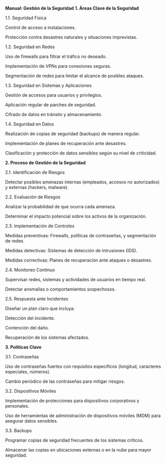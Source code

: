 **Manual: Gestión de la Seguridad**
**1. Áreas Clave de la Seguridad**

1.1. Seguridad Física

Control de acceso a instalaciones.

Protección contra desastres naturales y situaciones imprevistas.

1.2. Seguridad en Redes

Uso de firewalls para filtrar el tráfico no deseado.

Implementación de VPNs para conexiones seguras.

Segmentación de redes para limitar el alcance de posibles ataques.

1.3. Seguridad en Sistemas y Aplicaciones

Gestión de accesos para usuarios y privilegios.

Aplicación regular de parches de seguridad.

Cifrado de datos en tránsito y almacenamiento.

1.4. Seguridad en Datos

Realización de copias de seguridad (backups) de manera regular.

Implementación de planes de recuperación ante desastres.

Clasificación y protección de datos sensibles según su nivel de criticidad.

**2. Proceso de Gestión de la Seguridad**

2.1. Identificación de Riesgos

Detectar posibles amenazas internas (empleados, accesos no autorizados) y externas (hackers, malware).

2.2. Evaluación de Riesgos

Analizar la probabilidad de que ocurra cada amenaza.

Determinar el impacto potencial sobre los activos de la organización.

2.3. Implementación de Controles

Medidas preventivas: Firewalls, políticas de contraseñas, y segmentación de redes.

Medidas detectivas: Sistemas de detección de intrusiones (IDS).

Medidas correctivas: Planes de recuperación ante ataques o desastres.

2.4. Monitoreo Continuo

Supervisar redes, sistemas y actividades de usuarios en tiempo real.

Detectar anomalías o comportamientos sospechosos.

2.5. Respuesta ante Incidentes

Diseñar un plan claro que incluya:

Detección del incidente.

Contención del daño.

Recuperación de los sistemas afectados.

**3. Políticas Clave**

3.1. Contraseñas

Uso de contraseñas fuertes con requisitos específicos (longitud, caracteres especiales, números).

Cambio periódico de las contraseñas para mitigar riesgos.

3.2. Dispositivos Móviles

Implementación de protecciones para dispositivos corporativos y personales.

Uso de herramientas de administración de dispositivos móviles (MDM) para asegurar datos sensibles.

3.3. Backups

Programar copias de seguridad frecuentes de los sistemas críticos.

Almacenar las copias en ubicaciones externas o en la nube para mayor seguridad.
